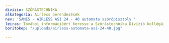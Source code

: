 ```yaml
---
divizio: SZÓRÁSTECHNIKA
alkategoria: Airless berendezések
nev: 'SAMES - AIRLESS ASI 24 - 40 automata szórópisztoly '
leiras: További információért keresse a Szórástechnika Divízió kollégáit
boritokep: "/uploads/airless-automata-asi-24-40.jpg"

---
```

